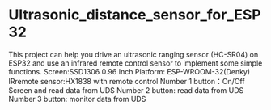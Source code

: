 # Ultrasonic_distance_sensor_for_ESP32
This project can help you drive an ultrasonic ranging sensor (HC-SR04) on ESP32 and use an infrared remote control sensor to implement some simple functions.
Screen:SSD1306 0.96 Inch
Platform: ESP-WROOM-32(Denky)
IRremote sensor:HX1838 with remote control
Number 1 button：On/Off Screen and read data from UDS
Number 2 button: read data from UDS
Number 3 button: monitor data from UDS
